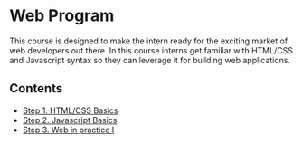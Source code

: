 # Web Program <!-- omit in toc -->

This course is designed to make the intern ready for the exciting market of web developers out there. In this course interns get familiar with HTML/CSS and Javascript syntax so they can leverage it for building web applications.

## Contents <!-- omit in toc -->
- [Step 1. HTML/CSS Basics](01-HTML-CSS-Basics.md)
- [Step 2. Javascript Basics](02-JS-Basics.md)
- [Step 3. Web in practice I](03-Web-In-Practice-1.md)
